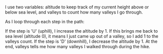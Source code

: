 I use two variables: altitude to keep track of my current height above or below sea level, and valleys to count how many valleys I go through.

As I loop through each step in the path:

If the step is 'U' (uphill), I increase the altitude by 1. If this brings me back to sea level (altitude 0), it means I just came up out of a valley, so I add 1 to the valleys count.
If the step is 'D' (downhill), I decrease the altitude by 1.
At the end, valleys tells me how many valleys I walked through during the hike.